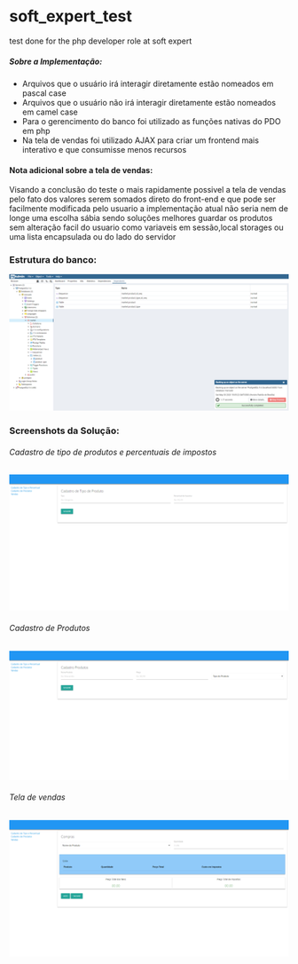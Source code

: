 # soft_expert_test
test done for the php developer role at soft expert

<h5>Sobre a Implementação:</h5>
<ul>
  <li>Arquivos que o usuário irá interagir diretamente estão nomeados em pascal case</li>
  <li>Arquivos que o usuário não irá interagir diretamente estão nomeados em camel case</li>
  <li>Para o gerencimento do banco foi utilizado as funções nativas do PDO em php</li>
  <li>Na tela de vendas foi utilizado AJAX para criar um frontend mais interativo e que consumisse menos recursos</li>
</ul>

<h4>Nota adicional sobre a tela de vendas:</h4>
<p>Visando a conclusão do teste o mais rapidamente possivel a tela de vendas pelo fato dos valores serem somados direto do front-end e que pode ser facilmente modificada pelo usuario a implementação atual não seria nem de longe uma escolha sábia sendo soluções melhores guardar os produtos sem alteração facil do usuario como variaveis em sessão,local storages ou uma lista encapsulada ou do lado do servidor</p>

<h3>Estrutura do banco:</h3>
<img src="https://github.com/KevinDaSilvaS/soft_expert_test/blob/master/db_structure.png" />

<h3>Screenshots da Solução:</h3>
<h6>Cadastro de tipo de produtos e percentuais de impostos</h6>
<img src="https://github.com/KevinDaSilvaS/soft_expert_test/blob/master/solution_screenshots/types_and_percent.png" />
<h6>Cadastro de Produtos</h6>
<img src="https://github.com/KevinDaSilvaS/soft_expert_test/blob/master/solution_screenshots/product_insertion.png" />
<h6>Tela de vendas</h6>
<img src="https://github.com/KevinDaSilvaS/soft_expert_test/blob/master/solution_screenshots/sales.png" />
